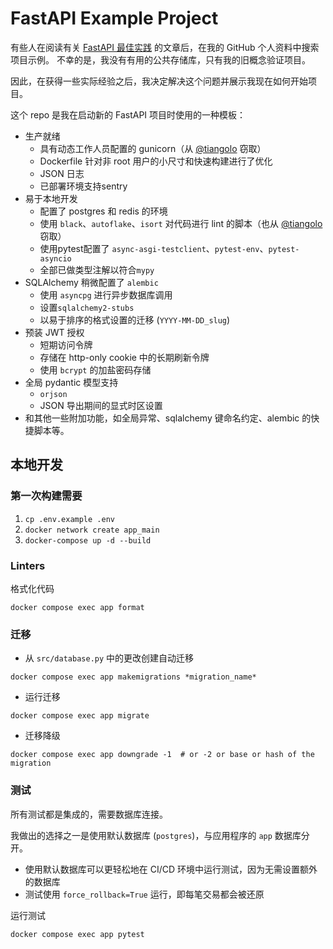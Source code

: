 # FastAPI Example Project

有些人在阅读有关 [FastAPI 最佳实践](https://github.com/zhanymkanov/fastapi-best-practices) 的文章后，在我的 GitHub 个人资料中搜索项目示例。 不幸的是，我没有有用的公共存储库，只有我的旧概念验证项目。

因此，在获得一些实际经验之后，我决定解决这个问题并展示我现在如何开始项目。

这个 repo 是我在启动新的 FastAPI 项目时使用的一种模板：

- 生产就绪
  - 具有动态工作人员配置的 gunicorn（从 [@tiangolo](https://github.com/tiangolo) 窃取）
  - Dockerfile 针对非 root 用户的小尺寸和快速构建进行了优化
  - JSON 日志
  - 已部署环境支持sentry
- 易于本地开发
  - 配置了 postgres 和 redis 的环境
  - 使用 `black`、`autoflake`、`isort` 对代码进行 lint 的脚本（也从 [@tiangolo](https://github.com/tiangolo) 窃取）
  - 使用pytest配置了 `async-asgi-testclient`、`pytest-env`、`pytest-asyncio`
  - 全部已做类型注解以符合`mypy`
- SQLAlchemy 稍微配置了 `alembic`
  - 使用 `asyncpg` 进行异步数据库调用
  - 设置`sqlalchemy2-stubs`
  - 以易于排序的格式设置的迁移 (`YYYY-MM-DD_slug`)
- 预装 JWT 授权
  - 短期访问令牌
  - 存储在 http-only cookie 中的长期刷新令牌
  - 使用 `bcrypt` 的加盐密码存储
- 全局 pydantic 模型支持
  - `orjson`
  - JSON 导出期间的显式时区设置
- 和其他一些附加功能，如全局异常、sqlalchemy 键命名约定、alembic 的快捷脚本等。

## 本地开发

### 第一次构建需要

1. `cp .env.example .env`
2. `docker network create app_main`
3. `docker-compose up -d --build`

### Linters

格式化代码

```shell
docker compose exec app format
```

### 迁移

- 从 `src/database.py` 中的更改创建自动迁移

```shell
docker compose exec app makemigrations *migration_name*
```

- 运行迁移

```shell
docker compose exec app migrate
```

- 迁移降级

```shell
docker compose exec app downgrade -1  # or -2 or base or hash of the migration
```

### 测试

所有测试都是集成的，需要数据库连接。

我做出的选择之一是使用默认数据库 (`postgres`)，与应用程序的 `app` 数据库分开。

- 使用默认数据库可以更轻松地在 CI/CD 环境中运行测试，因为无需设置额外的数据库
- 测试使用 `force_rollback=True` 运行，即每笔交易都会被还原

运行测试

```shell
docker compose exec app pytest
```
